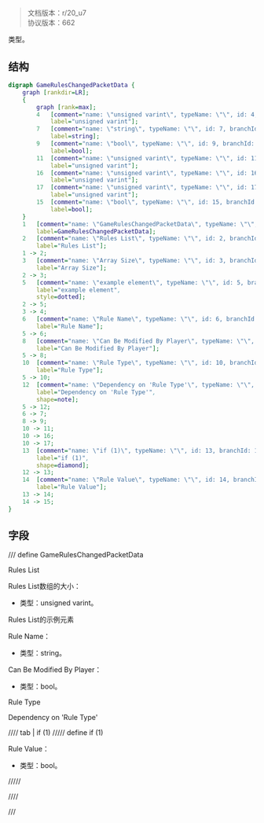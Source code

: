 # <!-- md:samp GameRulesChangedPacketData -->

> 文档版本：r/20_u7<br/>协议版本：662

<!-- md:samp GameRulesChangedPacketData -->类型。

## 结构

```dot
digraph GameRulesChangedPacketData {
	graph [rankdir=LR];
	{
		graph [rank=max];
		4	[comment="name: \"unsigned varint\", typeName: \"\", id: 4, branchId: 0, recurseId: -1, attributes: 512, notes: \"\"",
			label="unsigned varint"];
		7	[comment="name: \"string\", typeName: \"\", id: 7, branchId: 0, recurseId: -1, attributes: 512, notes: \"\"",
			label=string];
		9	[comment="name: \"bool\", typeName: \"\", id: 9, branchId: 0, recurseId: -1, attributes: 512, notes: \"\"",
			label=bool];
		11	[comment="name: \"unsigned varint\", typeName: \"\", id: 11, branchId: 0, recurseId: -1, attributes: 512, notes: \"\"",
			label="unsigned varint"];
		16	[comment="name: \"unsigned varint\", typeName: \"\", id: 16, branchId: 0, recurseId: -1, attributes: 512, notes: \"\"",
			label="unsigned varint"];
		17	[comment="name: \"unsigned varint\", typeName: \"\", id: 17, branchId: 0, recurseId: -1, attributes: 512, notes: \"\"",
			label="unsigned varint"];
		15	[comment="name: \"bool\", typeName: \"\", id: 15, branchId: 0, recurseId: -1, attributes: 512, notes: \"\"",
			label=bool];
	}
	1	[comment="name: \"GameRulesChangedPacketData\", typeName: \"\", id: 1, branchId: 0, recurseId: -1, attributes: 0, notes: \"\"",
		label=GameRulesChangedPacketData];
	2	[comment="name: \"Rules List\", typeName: \"\", id: 2, branchId: 0, recurseId: -1, attributes: 8, notes: \"\"",
		label="Rules List"];
	1 -> 2;
	3	[comment="name: \"Array Size\", typeName: \"\", id: 3, branchId: 0, recurseId: -1, attributes: 0, notes: \"\"",
		label="Array Size"];
	2 -> 3;
	5	[comment="name: \"example element\", typeName: \"\", id: 5, branchId: 0, recurseId: -1, attributes: 16, notes: \"\"",
		label="example element",
		style=dotted];
	2 -> 5;
	3 -> 4;
	6	[comment="name: \"Rule Name\", typeName: \"\", id: 6, branchId: 0, recurseId: -1, attributes: 0, notes: \"\"",
		label="Rule Name"];
	5 -> 6;
	8	[comment="name: \"Can Be Modified By Player\", typeName: \"\", id: 8, branchId: 0, recurseId: -1, attributes: 0, notes: \"\"",
		label="Can Be Modified By Player"];
	5 -> 8;
	10	[comment="name: \"Rule Type\", typeName: \"\", id: 10, branchId: 0, recurseId: -1, attributes: 0, notes: \"enumeration: GameRule::Type\"",
		label="Rule Type"];
	5 -> 10;
	12	[comment="name: \"Dependency on 'Rule Type'\", typeName: \"\", id: 12, branchId: 0, recurseId: -1, attributes: 2, notes: \"\"",
		label="Dependency on 'Rule Type'",
		shape=note];
	5 -> 12;
	6 -> 7;
	8 -> 9;
	10 -> 11;
	10 -> 16;
	10 -> 17;
	13	[comment="name: \"if (1)\", typeName: \"\", id: 13, branchId: 1, recurseId: -1, attributes: 4, notes: \"\"",
		label="if (1)",
		shape=diamond];
	12 -> 13;
	14	[comment="name: \"Rule Value\", typeName: \"\", id: 14, branchId: 0, recurseId: -1, attributes: 0, notes: \"\"",
		label="Rule Value"];
	13 -> 14;
	14 -> 15;
}

```

## 字段

/// define
GameRulesChangedPacketData

Rules List

Rules List数组的大小：<!-- md:samp unsigned varint -->

- 类型：unsigned varint。

Rules List的示例元素

Rule Name：<!-- md:samp string -->

- 类型：string。

Can Be Modified By Player：<!-- md:samp bool -->

- 类型：bool。

Rule Type

Dependency on 'Rule Type'

//// tab | if (1)
///// define
if (1)

Rule Value：<!-- md:samp bool -->

- 类型：bool。


/////

////



///
